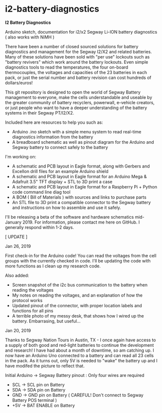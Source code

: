 # i2-battery-diagnostics
**I2 Battery Diagnostics**

Arduino sketch, documentation for i2/x2 Segway Li-ION battery diagnostics ( also works with NiMH )

There have been a number of closed sourced solutions for battery diagnostics and management for the Segway I2/X2 and related batteries.  Many of these solutions have been sold with "per use" lockouts such as "battery revivers" which work around the battery lockouts.  Even simple diagnostics tools to read the temperatures, the four on-board thermocouples, the voltages and capacities of the 23 batteries in each pack, or just the serial number and battery revision can cost hundreds of dollars/euros!

This git repository is designed to open the world of Segway Battery management to everyone, make the cells understandable and useable by the greater community of battery recyclers, powerwall, e-vehicle creators, or just people who want to have a deeper understanding of the battery systems in their Segway PT/I2/X2.

Included here are resources to help you such as:

 - Arduino .ino sketch with a simple menu system to read real-time diagnostics information from the battery
 - A breadboard schematic as well as pinout diagram for the Arduino and Segway battery to connect safely to the battery

I'm working on:

 - A schematic and PCB layout in Eagle format, along with Gerbers and Excellon drill files for an example Arduino shield
 - A schematic and PCB layout in Eagle format for an Arduino Mega & Adafruit 3.5" TFT display + STL to 3D print a case
 - A schematic and PCB layout in Eagle format for a Raspberry Pi + Python code command line diag tool
 - A BOM ( Bill of Materials ) with sources and links to purchase parts 
 - An STL file to 3D print a compatible connector to the Segway battery and instructions on how to assemble and use it safely.

I'll be releasing a beta of the software and hardware schematics mid-January 2019.  For information, please contact me here on GitHub.  I generally respond within 1-2 days.

[ UPDATE ]

Jan 26, 2019 

First check-in for the Arduino code!  You can read the voltages from the cell groups with the currently checked in code.  I'll be updating the code with more functions as I clean up my research code.  

Also added:

 - Screen snapshot of the i2c bus communication to the battery when reading the voltages
 - My notes on reading the voltages, and an explanation of how the protocol works
 - Updated pinout of the connector, with proper location labels and functions for all pins
 - A terrible photo of my messy desk, that shows how I wired up the battery.  Embarrasing, but useful...

Jan 20, 2019

Thanks to Segway Nation Tours in Austin, TX - I once again have access to a supply of both good and red-light batteries to continue the development and research!  I have had about a month of downtime, so am catching up.  I now have an Arduino Uno connected to a battery and can read all 23 cells in the pack.  As it turns out, only 5V is needed to "wake" the battery up and I have modifed the picture to reflect that.

Initial Arduino -> Segway Battery pinout : Only four wires are required
 
 - SCL -> SCL pin on Battery
 - SDA -> SDA pin on Battery
 - GND -> GND pin on Battery ( CAREFUL! Don't connect to Segway Battery POS terminal )
 - +5V -> BAT ENABLE on Battery

